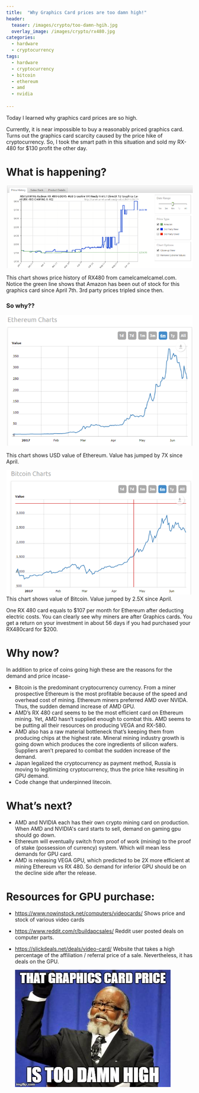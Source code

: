 ```yaml
---
title:  "Why Graphics Card prices are too damn high!"
header:
  teaser: /images/crypto/too-damn-hgih.jpg
  overlay_image: /images/crypto/rx480.jpg
categories: 
  - hardware
  - cryptocurrency 
tags:
  - hardware
  - cryptocurrency
  - bitcoin
  - ethereum
  - amd
  - nvidia
  
---
```

Today I learned why graphics card prices are so high. 


Currently, it is near impossible to buy a reasonably priced graphics card. Turns out the graphics card scarcity caused by the price hike of cryptocurrency. So, I took the smart path in this situation and sold my RX-480 for $130 profit the other day.


# What is happening? 
   ![alt text](/images/crypto/amazon-rx480.png "RX480 price")

This chart shows price history of RX480 from camelcamelcamel.com. Notice the green line shows that Amazon has been out of stock for this graphics card since April 7th. 3rd party prices tripled since then.

### So why??
 
   ![alt text](/images/crypto/eth-price-chart.png "ETH price")

This chart shows USD value of Ethereum. Value has jumped by 7X since April.
 
   ![alt text](/images/crypto/bitcoin-price-chart.png "Bitcoin price")
This chart shows value of Bitcoin. Value jumped by 2.5X since April.

One RX 480 card equals to $107 per month for Ethereum after deducting electric costs. You can clearly see why miners are after Graphics cards. You get a return on your investment in about 56 days if you had purchased your RX480card for $200.  

# Why now?
In addition to price of coins going high these are the reasons for the demand and price incase- 
* Bitcoin is the predominant cryptocurrency currency. From a miner prospective Ethereum is the most profitable because of the speed and overhead cost of mining. Ethereum miners preferred AMD over NVIDA. Thus, the sudden demand increase of AMD GPU. 
* AMD’s RX 480 card seems to be the most efficient card on Ethereum mining. Yet, AMD hasn’t supplied enough to combat this. AMD seems to be putting all their resources on producing VEGA and RX-580.  
* AMD also has a raw material bottleneck that’s keeping them from producing chips at the highest rate. Mineral mining industry growth is going down which produces the core ingredients of silicon wafers. Suppliers aren’t prepared to combat the sudden increase of the demand. 
* Japan legalized the cryptocurrency as payment method, Russia is moving to legitimizing cryptocurrency, thus the price hike resulting in GPU demand.
* Code change that underpinned litecoin. 

# What’s next? 
* AMD and NVIDIA each has their own crypto mining card on production. When AMD and NVIDIA's card starts to sell, demand on gaming gpu should go down. 
* Ethereum will eventually switch from proof of work (mining) to the proof of stake (possession of currency) system. Which will mean less demands for GPU card. 
* AMD is releasing VEGA GPU, which predicted to be 2X more efficient at mining Ethereum vs RX 480. So demand for inferior GPU should be on the decline side after the release. 

# Resources for GPU purchase:
* <https://www.nowinstock.net/computers/videocards/>  Shows price and stock of various video cards
* <https://www.reddit.com/r/buildapcsales/> Reddit user posted deals on computer parts.
* <https://slickdeals.net/deals/video-card/> Website that takes a high percentage of the affiliation / referral price of a sale. Nevertheless, it has deals on the GPU. 


   ![alt text](/images/crypto/too-damn-hgih.jpg "Price is too damn high")